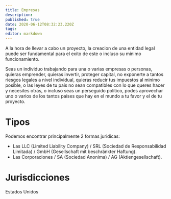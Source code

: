 ```yaml
---
title: Empresas
description: 
published: true
date: 2020-06-12T08:32:23.220Z
tags: 
editor: markdown
---
```


A la hora de llevar a cabo un proyecto, la creacion de una entidad legal puede ser fundamental para el exito de este o incluso su minimo funcionamiento.

Seas un individuo trabajando para una o varias empresas o personas, quieras emprender, quieras invertir, proteger capital, no exponerte a tantos riesgos legales a nivel individual, quieras reducir tus impuestos al minimo posible, o las leyes de tu pais no sean compatibles con lo que queres hacer y necesites otras, o incluso seas un perseguido politico, podes aprovechar uno o varios de los tantos paises que hay en el mundo a tu favor y el de tu proyecto.

# Tipos
Podemos encontrar principalmente 2 formas juridicas:

- Las LLC (Limited Liability Company) / SRL (Sociedad de Responsabilidad Limitada) / GmbH (Gesellschaft mit beschränkter Haftung).
- Las Corporaciones / SA (Sociedad Anonima) / AG (Aktiengesellschaft).

# Jurisdicciones

Estados Unidos